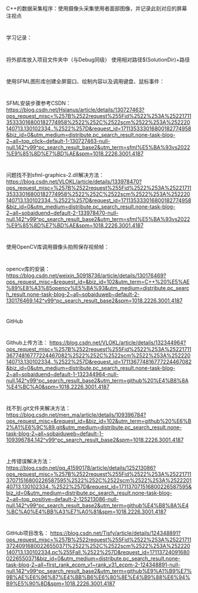 # 
C++的数据采集程序：使用摄像头采集使用者面部图像，并记录此刻对应的屏幕注视点
#
学习记录：
#
将外部库放入项目文件夹中（与Debug同级）
使用相对路径$(SolutionDir)+路径
#
使用SFML图形库创建全屏窗口、绘制内容以及调用键盘、鼠标事件：
#
SFML安装步骤参考CSDN：
https://blog.csdn.net/Hsianus/article/details/130727463?ops_request_misc=%257B%2522request%255Fid%2522%253A%2522171135333016800182774958%2522%252C%2522scm%2522%253A%252220140713.130102334..%2522%257D&request_id=171135333016800182774958&biz_id=0&utm_medium=distribute.pc_search_result.none-task-blog-2~all~top_click~default-1-130727463-null-null.142^v99^pc_search_result_base2&utm_term=sfml%E5%BA%93vs2022%E9%85%8D%E7%BD%AE&spm=1018.2226.3001.4187
#
问题找不到sfml-graphics-2.dll解决方法：
https://blog.csdn.net/VLOKL/article/details/133978470?ops_request_misc=%257B%2522request%255Fid%2522%253A%2522171135333016800182774958%2522%252C%2522scm%2522%253A%252220140713.130102334..%2522%257D&request_id=171135333016800182774958&biz_id=0&utm_medium=distribute.pc_search_result.none-task-blog-2~all~sobaiduend~default-2-133978470-null-null.142^v99^pc_search_result_base2&utm_term=sfml%E5%BA%93vs2022%E9%85%8D%E7%BD%AE&spm=1018.2226.3001.4187
#
使用OpenCV库调用摄像头拍照保存视频帧：
#
opencv库的安装：
https://blog.csdn.net/weixin_50918736/article/details/130176469?ops_request_misc=&request_id=&biz_id=102&utm_term=C++%20%E5%AE%89%E8%A3%85opencv%E5%BA%93&utm_medium=distribute.pc_search_result.none-task-blog-2~all~sobaiduweb~default-2-130176469.142^v99^pc_search_result_base2&spm=1018.2226.3001.4187
#
GitHub
#
Github上传方法：
https://blog.csdn.net/VLOKL/article/details/132344964?ops_request_misc=%257B%2522request%255Fid%2522%253A%2522171136774816777224467082%2522%252C%2522scm%2522%253A%252220140713.130102334..%2522%257D&request_id=171136774816777224467082&biz_id=0&utm_medium=distribute.pc_search_result.none-task-blog-2~all~sobaiduend~default-1-132344964-null-null.142^v99^pc_search_result_base2&utm_term=github%20%E4%B8%8A%E4%BC%A0&spm=1018.2226.3001.4187
#
找不到.git文件夹解决方法：
https://blog.csdn.net/men_ma/article/details/109396784?ops_request_misc=&request_id=&biz_id=102&utm_term=github%20%E6%B2%A1%E6%9C%89.git&utm_medium=distribute.pc_search_result.none-task-blog-2~all~sobaiduweb~default-1-109396784.142^v99^pc_search_result_base2&spm=1018.2226.3001.4187
#
上传错误解决方法：
https://blog.csdn.net/qq_41590178/article/details/125213086?ops_request_misc=%257B%2522request%255Fid%2522%253A%2522171137071516800226587595%2522%252C%2522scm%2522%253A%252220140713.130102334..%2522%257D&request_id=171137071516800226587595&biz_id=0&utm_medium=distribute.pc_search_result.none-task-blog-2~all~top_positive~default-2-125213086-null-null.142^v99^pc_search_result_base2&utm_term=github%E4%B8%8A%E4%BC%A0%E4%BB%A3%E7%A0%81&spm=1018.2226.3001.4187
#
GitHub项目改名：
https://blog.csdn.net/Tisfy/article/details/124348891?ops_request_misc=%257B%2522request%255Fid%2522%253A%2522171137240916800226550371%2522%252C%2522scm%2522%253A%252220140713.130102334.pc%255Fall.%2522%257D&request_id=171137240916800226550371&biz_id=0&utm_medium=distribute.pc_search_result.none-task-blog-2~all~first_rank_ecpm_v1~rank_v31_ecpm-2-124348891-null-null.142^v99^pc_search_result_base2&utm_term=github%E9%A1%B9%E7%9B%AE%E6%96%87%E4%BB%B6%E6%80%8E%E4%B9%88%E6%94%B9%E5%90%8D&spm=1018.2226.3001.4187
